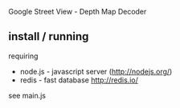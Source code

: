 Google Street View - Depth Map Decoder

## install  / running ## 

requiring
 - node.js - javascript server (http://nodejs.org/)
 - redis  - fast database http://redis.io/

see main.js